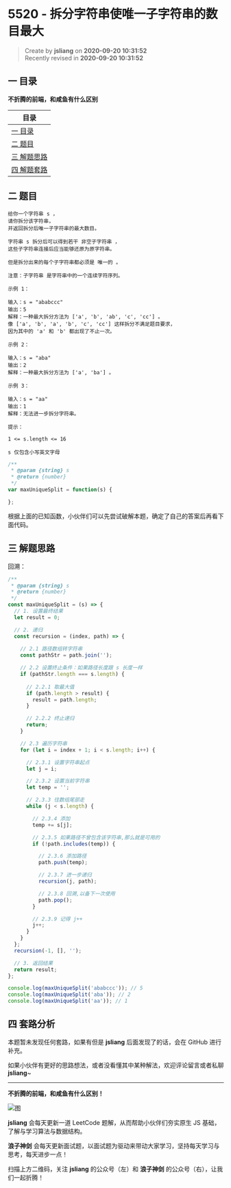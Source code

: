 5520 - 拆分字符串使唯一子字符串的数目最大
===

> Create by **jsliang** on **2020-09-20 10:31:52**  
> Recently revised in **2020-09-20 10:31:52**

## 一 目录

**不折腾的前端，和咸鱼有什么区别**

| 目录 |
| --- |
| [一 目录](#chapter-one) |
| [二 题目](#chapter-two) |
| [三 解题思路](#chapter-three) |
| [四 解题套路](#chapter-four) |

## 二 题目



```
给你一个字符串 s ，
请你拆分该字符串，
并返回拆分后唯一子字符串的最大数目。

字符串 s 拆分后可以得到若干 非空子字符串 ，
这些子字符串连接后应当能够还原为原字符串。

但是拆分出来的每个子字符串都必须是 唯一的 。

注意：子字符串 是字符串中的一个连续字符序列。

示例 1：

输入：s = "ababccc"
输出：5
解释：一种最大拆分方法为 ['a', 'b', 'ab', 'c', 'cc'] 。
像 ['a', 'b', 'a', 'b', 'c', 'cc'] 这样拆分不满足题目要求，
因为其中的 'a' 和 'b' 都出现了不止一次。

示例 2：

输入：s = "aba"
输出：2
解释：一种最大拆分方法为 ['a', 'ba'] 。

示例 3：

输入：s = "aa"
输出：1
解释：无法进一步拆分字符串。

提示：

1 <= s.length <= 16

s 仅包含小写英文字母
```

```js
/**
 * @param {string} s
 * @return {number}
 */
var maxUniqueSplit = function(s) {

};
```

根据上面的已知函数，小伙伴们可以先尝试破解本题，确定了自己的答案后再看下面代码。

## 三 解题思路



回溯：

```js
/**
 * @param {string} s
 * @return {number}
 */
const maxUniqueSplit = (s) => {
  // 1. 设置最终结果
  let result = 0;

  // 2. 递归
  const recursion = (index, path) => {
    
    // 2.1 路径数组转字符串
    const pathStr = path.join('');

    // 2.2 设置终止条件：如果路径长度跟 s 长度一样
    if (pathStr.length === s.length) {
      
      // 2.2.1 取最大值
      if (path.length > result) {
        result = path.length;
      }

      // 2.2.2 终止递归
      return;
    }

    // 2.3 遍历字符串
    for (let i = index + 1; i < s.length; i++) {

      // 2.3.1 设置字符串起点
      let j = i;

      // 2.3.2 设置当前字符串
      let temp = '';

      // 2.3.3 往数组尾部走
      while (j < s.length) {

        // 2.3.4 添加
        temp += s[j];

        // 2.3.5 如果路径不曾包含该字符串,那么就是可用的
        if (!path.includes(temp)) {

          // 2.3.6 添加路径
          path.push(temp);

          // 2.3.7 进一步递归
          recursion(j, path);

          // 2.3.8 回溯,以备下一次使用
          path.pop();
        }

        // 2.3.9 记得 j++
        j++;
      }
    }
  };
  recursion(-1, [], '');

  // 3. 返回结果
  return result;
};

console.log(maxUniqueSplit('ababccc')); // 5
console.log(maxUniqueSplit('aba')); // 2
console.log(maxUniqueSplit('aa')); // 1
```

## 四 套路分析



本题暂未发现任何套路，如果有但是 **jsliang** 后面发现了的话，会在 GitHub 进行补充。

如果小伙伴有更好的思路想法，或者没看懂其中某种解法，欢迎评论留言或者私聊 **jsliang**~

---

**不折腾的前端，和咸鱼有什么区别！**

![图](https://github.com/LiangJunrong/document-library/blob/master/public-repertory/img/z-index-small.png?raw=true)

**jsliang** 会每天更新一道 LeetCode 题解，从而帮助小伙伴们夯实原生 JS 基础，了解与学习算法与数据结构。

**浪子神剑** 会每天更新面试题，以面试题为驱动来带动大家学习，坚持每天学习与思考，每天进步一点！

扫描上方二维码，关注 **jsliang** 的公众号（左）和 **浪子神剑** 的公众号（右），让我们一起折腾！

